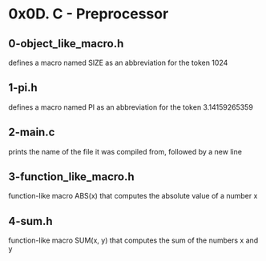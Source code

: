 # 0x0D. C - Preprocessor
## 0-object_like_macro.h
defines a macro named SIZE as an abbreviation for the token 1024

## 1-pi.h
defines a macro named PI as an abbreviation for the token 3.14159265359

## 2-main.c
prints the name of the file it was compiled from, followed by a new line

## 3-function_like_macro.h
function-like macro ABS(x) that computes the absolute value of a number x

## 4-sum.h
function-like macro SUM(x, y) that computes the sum of the numbers x and y
